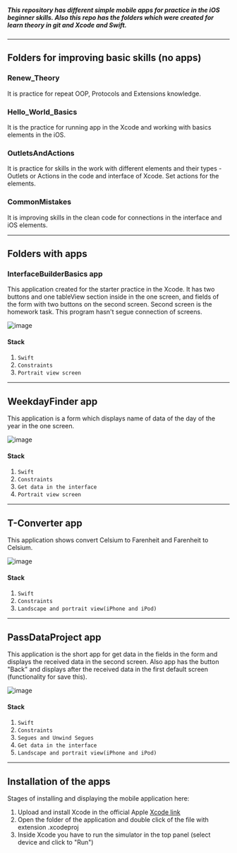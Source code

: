 
##### This repository has different simple mobile apps for practice in the iOS beginner skills. Also this repo has the folders which were created for learn theory in git and Xcode and Swift.

***

## Folders for improving basic skills (no apps)


### Renew_Theory
It is practice for repeat OOP, Protocols and Extensions knowledge.


### Hello_World_Basics
It is the practice for running app in the Xcode and working with basics elements in the iOS.


### OutletsAndActions
It is practice for skills in the work with different elements and their types - Outlets or Actions in the code and interface of Xcode. Set actions for the elements.


### CommonMistakes
It is improving skills in the clean code for connections in the interface and iOS elements.


***
## Folders with apps
### InterfaceBuilderBasics app

This application created for the starter practice in the Xcode. It has two buttons and one tableView section inside in the one screen, and fields of the form with two buttons on the second screen. Second screen is the homework task. This program hasn't segue connection of screens.

![image](https://drive.google.com/uc?export=view&id=1XoAV2ywpUGHuaBnToOf4v0_ne4cBKvgQ)


#### Stack

1. `Swift`
2. `Constraints`
3. `Portrait view screen`

***

## WeekdayFinder app

This application is a form which displays name of data of the day of the year in the one screen.

![image](https://drive.google.com/uc?export=view&id=1yAylsLiAU5Cqj4Mbaz1gOawVKpMbl1J1)

#### Stack

1. `Swift`
2. `Constraints`
3. `Get data in the interface`
4. `Portrait view screen`

***

## T-Converter app

This application shows convert Celsium to Farenheit and Farenheit to Celsium.

![image](https://drive.google.com/uc?export=view&id=17hfuciTKLx8pCEVwD_sd8ndOnYbHeZez)

#### Stack

1. `Swift`
2. `Constraints`
3. `Landscape and portrait view(iPhone and iPod)`

***

## PassDataProject app

This application is the short app for get data in the fields in the form and
displays the received data in the second screen. Also app has the button "Back" and displays
after the received data in the first default screen (functionality for save this).

![image](https://drive.google.com/uc?export=view&id=1vW1MKVIRp8rBTx22nyLNShuD_tTfFDY8)

#### Stack

1. `Swift`
2. `Constraints`
3. `Segues and Unwind Segues`
4. `Get data in the interface`
5. `Landscape and portrait view(iPhone and iPod)`

***

## Installation of the apps

Stages of installing and displaying the mobile application here:

1. Upload and install Xcode in the official Apple [Xcode link](https://apps.apple.com/us/app/xcode/id497799835?mt=12)
2. Open the folder of the application and double click of the file with extension .xcodeproj
3. Inside Xcode you have to run the simulator in the top panel (select device and click to "Run")

